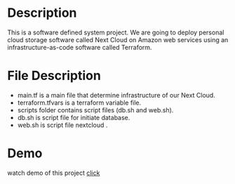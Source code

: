 # Description
This is a software defined system project. We are going to deploy personal cloud storage software called Next Cloud 
on Amazon web services using an infrastructure-as-code software called Terraform.
# File Description
- main.tf is a main file that determine infrastructure of our Next Cloud.
- terraform.tfvars is a terraform variable file.
- scripts folder contains script files (db.sh and web.sh).
- db.sh is script file for initiate database.
- web.sh is script file nextcloud .
# Demo
watch demo of this project [click](https://youtu.be/DIkBTM985KE)
